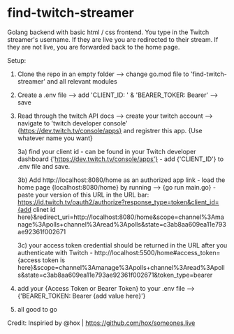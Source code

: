 # find-twitch-streamer
Golang backend with basic html / css frontend. You type in the Twitch streamer's username. If they are live you are redirected to their stream. If they are not live, you are forwarded back to the home page.

Setup:

1) Clone the repo in an empty folder  --> change go.mod file to 'find-twitch-streamer' and all relevant modules
2) Create a .env file --> add 'CLIENT_ID: ' & 'BEARER_TOKER: Bearer' --> save
3) Read through the twitch API docs  --> create your twitch account --> navigate to 'twitch developer console' {https://dev.twitch.tv/console/apps} and registrer this app. {Use whatever name you want}
  
      3a) find your client id
          - can be found in your Twitch developer dashboard {'https://dev.twitch.tv/console/apps'}
          - add {'CLIENT_ID'} to .env file and save.

      3b) Add http://localhost:8080/home as an authorized app link
         - load the home page {localhost:8080/home} by running --> {go run main.go}
         - paste your version of this URL in the URL bar: 
         https://id.twitch.tv/oauth2/authorize?response_type=token&client_id={add clinet id here}&redirect_uri=http://localhost:8080/home&scope=channel%3Amanage%3Apolls+channel%3Aread%3Apolls&state=c3ab8aa609ea11e793ae92361f002671


      3c) your access token credential should be returned in the URL after you authenticate with Twitch
        - http://localhost:5500/home#access_token={access token is here}&scope=channel%3Amanage%3Apolls+channel%3Aread%3Apolls&state=c3ab8aa609ea11e793ae92361f002671&token_type=bearer


4) add your {Access Token or Bearer Token} to your .env file --> {'BEARER_TOKEN: Bearer {add value here}'}

5) all good to go

Credit:
Inspiried by @hox | https://github.com/hox/someones.live
